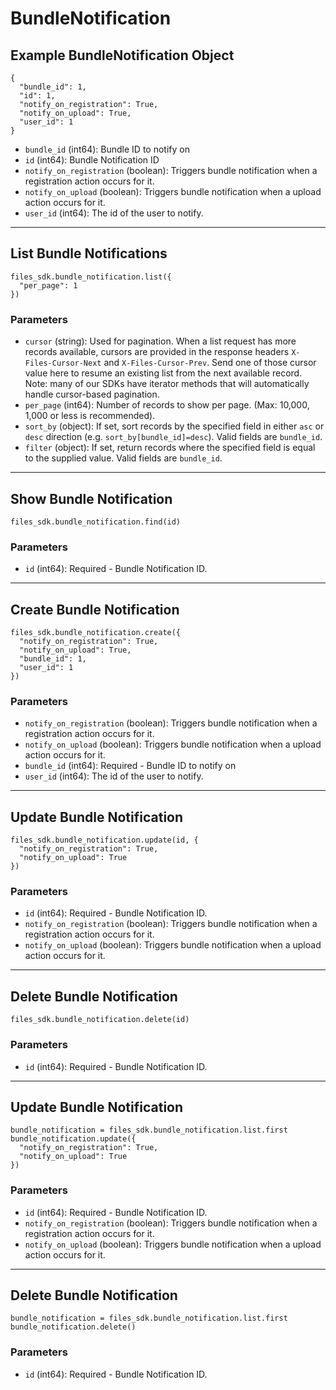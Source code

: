 # BundleNotification

## Example BundleNotification Object

```
{
  "bundle_id": 1,
  "id": 1,
  "notify_on_registration": True,
  "notify_on_upload": True,
  "user_id": 1
}
```

* `bundle_id` (int64): Bundle ID to notify on
* `id` (int64): Bundle Notification ID
* `notify_on_registration` (boolean): Triggers bundle notification when a registration action occurs for it.
* `notify_on_upload` (boolean): Triggers bundle notification when a upload action occurs for it.
* `user_id` (int64): The id of the user to notify.


---

## List Bundle Notifications

```
files_sdk.bundle_notification.list({
  "per_page": 1
})
```

### Parameters

* `cursor` (string): Used for pagination.  When a list request has more records available, cursors are provided in the response headers `X-Files-Cursor-Next` and `X-Files-Cursor-Prev`.  Send one of those cursor value here to resume an existing list from the next available record.  Note: many of our SDKs have iterator methods that will automatically handle cursor-based pagination.
* `per_page` (int64): Number of records to show per page.  (Max: 10,000, 1,000 or less is recommended).
* `sort_by` (object): If set, sort records by the specified field in either `asc` or `desc` direction (e.g. `sort_by[bundle_id]=desc`). Valid fields are `bundle_id`.
* `filter` (object): If set, return records where the specified field is equal to the supplied value. Valid fields are `bundle_id`.


---

## Show Bundle Notification

```
files_sdk.bundle_notification.find(id)
```

### Parameters

* `id` (int64): Required - Bundle Notification ID.


---

## Create Bundle Notification

```
files_sdk.bundle_notification.create({
  "notify_on_registration": True,
  "notify_on_upload": True,
  "bundle_id": 1,
  "user_id": 1
})
```

### Parameters

* `notify_on_registration` (boolean): Triggers bundle notification when a registration action occurs for it.
* `notify_on_upload` (boolean): Triggers bundle notification when a upload action occurs for it.
* `bundle_id` (int64): Required - Bundle ID to notify on
* `user_id` (int64): The id of the user to notify.


---

## Update Bundle Notification

```
files_sdk.bundle_notification.update(id, {
  "notify_on_registration": True,
  "notify_on_upload": True
})
```

### Parameters

* `id` (int64): Required - Bundle Notification ID.
* `notify_on_registration` (boolean): Triggers bundle notification when a registration action occurs for it.
* `notify_on_upload` (boolean): Triggers bundle notification when a upload action occurs for it.


---

## Delete Bundle Notification

```
files_sdk.bundle_notification.delete(id)
```

### Parameters

* `id` (int64): Required - Bundle Notification ID.


---

## Update Bundle Notification

```
bundle_notification = files_sdk.bundle_notification.list.first
bundle_notification.update({
  "notify_on_registration": True,
  "notify_on_upload": True
})
```

### Parameters

* `id` (int64): Required - Bundle Notification ID.
* `notify_on_registration` (boolean): Triggers bundle notification when a registration action occurs for it.
* `notify_on_upload` (boolean): Triggers bundle notification when a upload action occurs for it.


---

## Delete Bundle Notification

```
bundle_notification = files_sdk.bundle_notification.list.first
bundle_notification.delete()
```

### Parameters

* `id` (int64): Required - Bundle Notification ID.
